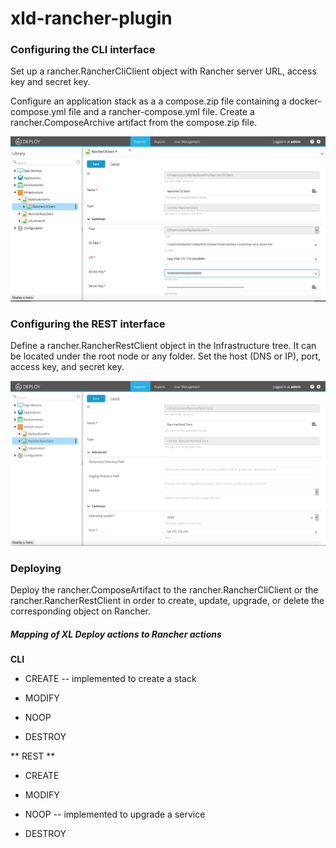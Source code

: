 # xld-rancher-plugin

### Configuring the CLI interface ###

Set up a rancher.RancherCliClient object with Rancher server URL, access key and secret key.

Configure an application stack as a a compose.zip file containing a docker-compose.yml file and a rancher-compose.yml file.  Create a rancher.ComposeArchive artifact from the compose.zip file.

![Screenshot of RancherCliClient](images/RancherCliClient.png)

### Configuring the REST interface ###

Define a rancher.RancherRestClient object in the Infrastructure tree.  It can be located under the root node or any folder.  Set the host (DNS or IP), port, access key, and secret key.

![Screenshot of RancherRestClient](images/RancherRestClient.png)


### Deploying ###


Deploy the rancher.ComposeArtifact to the rancher.RancherCliClient or the rancher.RancherRestClient in order to create, update, upgrade, or delete the corresponding object on Rancher.

##### Mapping of XL Deploy actions to Rancher actions #####

**CLI**

* CREATE -- implemented to create a stack

* MODIFY

* NOOP

* DESTROY

** REST **

* CREATE

* MODIFY

* NOOP  -- implemented to upgrade a service

* DESTROY

